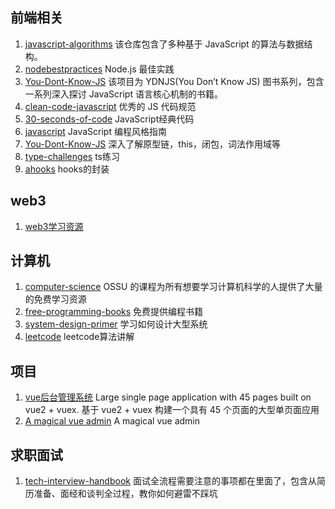 ## 前端相关
1. [javascript-algorithms](https://github.com/trekhleb/javascript-algorithms)
    该仓库包含了多种基于 JavaScript 的算法与数据结构。
2. [nodebestpractices](https://github.com/goldbergyoni/nodebestpractices)
    Node.js 最佳实践
3. [You-Dont-Know-JS](https://github.com/getify/You-Dont-Know-JS)
    该项目为 YDNJS(You Don’t Know JS) 图书系列，包含一系列深入探讨 JavaScript 语言核心机制的书籍。
4. [clean-code-javascript](https://github.com/ryanmcdermott/clean-code-javascript)
    优秀的 JS 代码规范
5. [30-seconds-of-code](https://github.com/30-seconds/30-seconds-of-code)
    JavaScript经典代码
6. [javascript](https://github.com/airbnb/javascript)
    JavaScript 编程风格指南
7. [You-Dont-Know-JS](https://github.com/getify/You-Dont-Know-JS)
    深入了解原型链，this，闭包，词法作用域等
8. [type-challenges](https://github.com/type-challenges/type-challenges)
    ts练习
9. [ahooks](https://github.com/alibaba/hooks)
    hooks的封装

## web3
1. [web3学习资源](https://github.com/luzhenqian/web3-examples/blob/main/docs/awesome.md)

## 计算机
1. [computer-science](https://github.com/ossu/computer-science)
    OSSU 的课程为所有想要学习计算机科学的人提供了大量的免费学习资源
2. [free-programming-books](https://github.com/EbookFoundation/free-programming-books)
    免费提供编程书籍
3. [system-design-primer](https://github.com/donnemartin/system-design-primer)
    学习如何设计大型系统
4. [leetcode](https://github.com/azl397985856/leetcode)
    leetcode算法讲解

## 项目
1. [vue后台管理系统](https://github.com/bailicangdu/vue2-elm)
    Large single page application with 45 pages built on vue2 + vuex. 基于 vue2 + vuex 构建一个具有 45 个页面的大型单页面应用
2. [A magical vue admin](https://github.com/PanJiaChen/vue-element-admin)
     A magical vue admin
## 求职面试
1. [tech-interview-handbook](https://github.com/yangshun/tech-interview-handbook)
    面试全流程需要注意的事项都在里面了，包含从简历准备、面经和谈判全过程，教你如何避雷不踩坑


